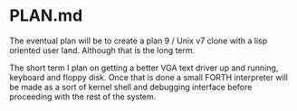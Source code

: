 # PLAN.md

The eventual plan will be to create a plan 9 / Unix v7 clone with a lisp
oriented user land. Although that is the long term.

The short term I plan on getting a better VGA text driver up and running,
keyboard and floppy disk. Once that is done a small FORTH interpreter will
be made as a sort of kernel shell and debugging interface before proceeding
with the rest of the system.
